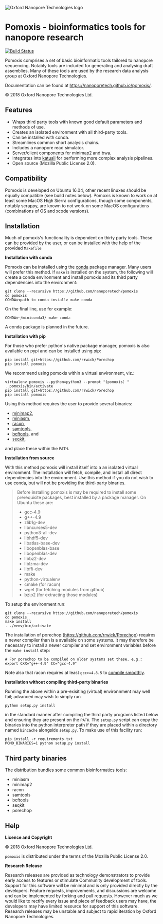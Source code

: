 ![Oxford Nanopore Technologies logo](https://github.com/nanoporetech/pomoxis/raw/master/images/ONT_logo_590x106.png)

Pomoxis - bioinformatics tools for nanopore research 
====================================================

[![Build Status](https://travis-ci.org/nanoporetech/pomoxis.svg?branch=master)](https://travis-ci.org/nanoporetech/pomoxis)

Pomoxis comprises a set of basic bioinformatic tools tailored to nanopore
sequencing. Notably tools are included for generating and analysing draft
assemblies. Many of these tools are used by the research data analysis
group at Oxford Nanopore Technologies.

Documentation can be found at https://nanoporetech.github.io/pomoxis/.

© 2018 Oxford Nanopore Technologies Ltd.

Features
--------

 * Wraps third party tools with known good default parameters
   and methods of use.
 * Creates an isolated environment with all third-party tools.
 * Can be installed with conda.
 * Streamlines common short analysis chains.
 * Includes a nanopore read simulator.
 * Server/client components for minimap2 and bwa.
 * Integrates into [katuali](https://github.com/nanoporetech/katuali)
   for performing more complex analysis pipelines.
 * Open source (Mozilla Public License 2.0).


Compatibility
-------------

Pomoxis is developed on Ubuntu 16.04, other recent linuxes should be
equally compatible (see build notes below). Pomoxis is known to work on
at least some MacOS High Sierra configurations, though some components,
notably scrappy, are known to not work on some MacOS configurations
(combinations of OS and xcode versions).


Installation
------------

Much of pomoxis's functionality is dependent on thirty party tools. These
can be provided by the user, or can be installed with the help of the
provided `Makefile`

**Installation with conda**

Pomoxis can be installed using the [conda](https://conda.io/docs/) package
manager. Many users will prefer this method. If `make` is installed on the
system, the following will create a conda environment and install pomoxis
and its third party dependencies into the environment:

    git clone --recursive https://github.com/nanoporetech/pomoxis
    cd pomoxis
    CONDA=<path to conda install> make conda

On the final line, use for example:

    CONDA=~/miniconda3/ make conda

A conda package is planned in the future.

**Installation with pip**
  
For those who prefer python's native package manager, pomoxis is also available
on pypi and can be installed using pip:

    pip install git+https://github.com/rrwick/Porechop
    pip install pomoxis

We recommend using pomoxis within a virtual environment, viz.:

    virtualenv pomoxis --python=python3 --prompt "(pomoxis) "
    . pomoxis/bin/activate
    pip install git+https://github.com/rrwick/Porechop
    pip install pomoxis

Using this method requires the user to provide several binaries:

 * [minimap2](https://github.com/lh3/minimap2),
 * [miniasm](https://github.com/lh3/miniasm),
 * [racon](https://github.com/isovic/racon),
 * [samtools](https://github.com/samtools/samtools),
 * [bcftools](https://github.com/samtools/bcftools/), and
 * [seqkit](https://github.com/shenwei356/seqkit),

and place these within the `PATH`.

**Installation from source**

With this method pomoxis will install itself into a an isolated virtual
environment. The installation will fetch, compile, and install all direct
dependencies into the environment. Use this method if you do not wish to
use conda, but will not be providing the third-party binaries.

> Before installing pomoxis is may be required to install some prerequisite
> packages, best installed by a package manager. On Ubuntu these are:
> * gcc-4.9
> * g++-4.9
> * zlib1g-dev
> * libncurses5-dev
> * python3-all-dev
> * libhdf5-dev
> * libatlas-base-dev
> * libopenblas-base
> * libopenblas-dev
> * libbz2-dev
> * liblzma-dev
> * libffi-dev
> * make
> * python-virtualenv
> * cmake (for racon)
> * wget (for fetching modules from github)
> * bzip2 (for extracting those modules)

To setup the environment run:

    git clone --recursive https://github.com/nanoporetech/pomoxis
    cd pomoxis
    make install
    . ./venv/bin/activate
    

The installation of porechop (https://github.com/rrwick/Porechop)
requires a newer compiler than is a available on some systems. It may therefore
be necessary to install a newer compiler and set environment variables before
the `make install` step:

    # For porechop to be compiled on older systems set these, e.g.:
    export CXX="g++-4.9" CC="gcc-4.9"

Note also that racon requires at least `gcc>=4.8.5` to
[compile smoothly](https://github.com/isovic/racon/issues/57).


**Installation without compiling third-party binaries**

Running the above within a pre-exisiting (virtual) environnment may well fail;
advanced may wish to simply run

    python setup.py install

in the standard manner after compiling the third party programs listed below
and ensuring they are present on the `PATH`. The `setup.py` script can copy
the binaries into the python interpreter path if they are placed within a
directory named `bincache` alongside `setup.py`. To make use of this facility
run:

    pip install -r requirements.txt
    POMO_BINARIES=1 python setup.py install


Third party binaries
--------------------

The distribution bundles some common bioinformatics tools:

* miniasm
* minimap2
* racon
* samtools
* bcftools
* seqkit
* porechop

Help
----

**Licence and Copyright**

© 2018 Oxford Nanopore Technologies Ltd.

`pomoxis` is distributed under the terms of the Mozilla Public License 2.0.

**Research Release**

Research releases are provided as technology demonstrators to provide early
access to features or stimulate Community development of tools. Support for
this software will be minimal and is only provided directly by the developers.
Feature requests, improvements, and discussions are welcome and can be
implemented by forking and pull requests. However much as we would
like to rectify every issue and piece of feedback users may have, the 
developers may have limited resource for support of this software. Research
releases may be unstable and subject to rapid iteration by Oxford Nanopore
Technologies.
